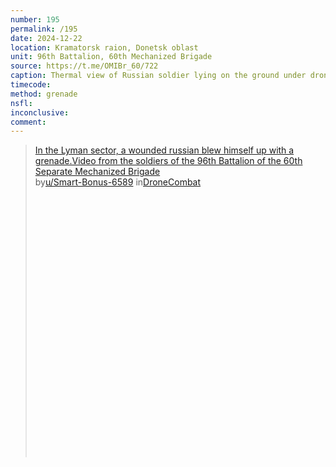 ```yaml
---
number: 195
permalink: /195
date: 2024-12-22
location: Kramatorsk raion, Donetsk oblast
unit: 96th Battalion, 60th Mechanized Brigade
source: https://t.me/OMIBr_60/722
caption: Thermal view of Russian soldier lying on the ground under drone drop attack. After first hit he proceeds with detonating grenade to his face 
timecode: 
method: grenade
nsfl: 
inconclusive: 
comment:  
---
```

<blockquote class="reddit-embed-bq" style="height:500px" data-embed-height="586"><a href="https://www.reddit.com/r/DroneCombat/comments/1hjvbyx/in_the_lyman_sector_a_wounded_russian_blew/">In the Lyman sector, a wounded russian blew himself up with a grenade.Video from the soldiers of the 96th Battalion of the 60th Separate Mechanized Brigade</a><br> by<a href="https://www.reddit.com/user/Smart-Bonus-6589/">u/Smart-Bonus-6589</a> in<a href="https://www.reddit.com/r/DroneCombat/">DroneCombat</a></blockquote><script async="" src="https://embed.reddit.com/widgets.js" charset="UTF-8"></script>